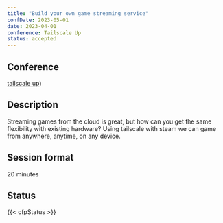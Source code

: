 ```yaml
---
title: "Build your own game streaming service"
confDate: 2023-05-01
date: 2023-04-01
conference: Tailscale Up
status: accepted
---
```


## Conference

[tailscale up](https://tailscale.com/blog/tailscale-up-2023/))

## Description

Streaming games from the cloud is great, but how can you get the same flexibility with existing hardware? Using tailscale with steam we can game from anywhere, anytime, on any device.

## Session format

20 minutes

## Status

{{< cfpStatus >}}
